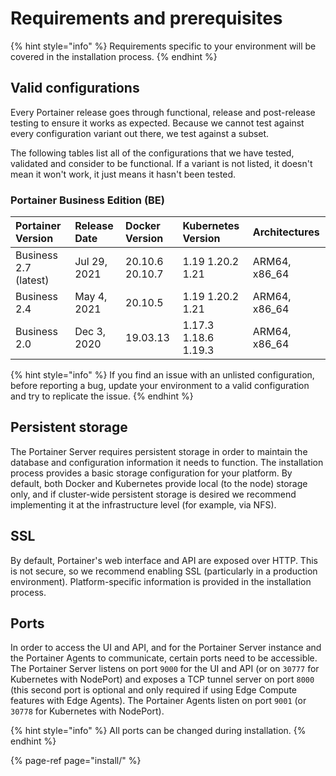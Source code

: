 # Requirements and prerequisites

{% hint style="info" %}
Requirements specific to your environment will be covered in the installation process.
{% endhint %}

## Valid configurations

Every Portainer release goes through functional, release and post-release testing to ensure it works as expected. Because we cannot test against every configuration variant out there, we test against a subset.

The following tables list all of the configurations that we have tested, validated and consider to be functional. If a variant is not listed, it doesn't mean it won't work, it just means it hasn't been tested.

### Portainer Business Edition \(BE\)

| Portainer Version | Release Date | Docker Version | Kubernetes Version | Architectures |
| :--- | :--- | :--- | :--- | :--- |
| Business 2.7 \(latest\) | Jul 29, 2021 | 20.10.6 20.10.7 | 1.19 1.20.2 1.21 | ARM64, x86\_64 |
| Business 2.4 | May 4, 2021 | 20.10.5 | 1.19 1.20.2 1.21 | ARM64, x86\_64 |
| Business 2.0 | Dec 3, 2020 | 19.03.13 | 1.17.3 1.18.6 1.19.3 | ARM64, x86\_64 |

{% hint style="info" %}
If you find an issue with an unlisted configuration, before reporting a bug, update your environment to a valid configuration and try to replicate the issue.
{% endhint %}

## Persistent storage

The Portainer Server requires persistent storage in order to maintain the database and configuration information it needs to function. The installation process provides a basic storage configuration for your platform. By default, both Docker and Kubernetes provide local \(to the node\) storage only, and if cluster-wide persistent storage is desired we recommend implementing it at the infrastructure level \(for example, via NFS\).

## SSL

By default, Portainer's web interface and API are exposed over HTTP. This is not secure, so we recommend enabling SSL \(particularly in a production environment\). Platform-specific information is provided in the installation process.

## Ports

In order to access the UI and API, and for the Portainer Server instance and the Portainer Agents to communicate, certain ports need to be accessible. The Portainer Server listens on port `9000` for the UI and API \(or on `30777` for Kubernetes with NodePort\) and exposes a TCP tunnel server on port `8000` \(this second port is optional and only required if using Edge Compute features with Edge Agents\). The Portainer Agents listen on port `9001` \(or `30778` for Kubernetes with NodePort\).

{% hint style="info" %}
All ports can be changed during installation.
{% endhint %}

{% page-ref page="install/" %}

